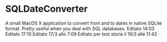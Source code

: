 SQLDateConverter
================

A small MacOS X application to convert from and to dates in native SQLite format. Pretty useful when you deal with SQL databases.
Editato 14:03
Editato 17:10
Editato 17/3 alle 7:09
Editato per test storia il 19/3 alle 11:42